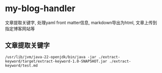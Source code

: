 # my-blog-handler

文章提取关键字,
处理yaml front matter信息, 
markdown导出为html, 
文章上传到指定博客网站等

## 文章提取关键字

```shell
/usr/lib/jvm/java-22-openjdk/bin/java -jar ./extract-keyword/target/extract-keyword-1.0-SNAPSHOT.jar ./extract-keyword/test.md
```
